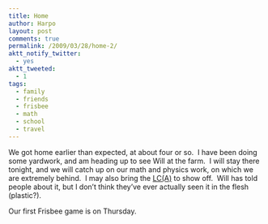 ```yaml
---
title: Home
author: Harpo
layout: post
comments: true
permalink: /2009/03/28/home-2/
aktt_notify_twitter:
  - yes
aktt_tweeted:
  - 1
tags:
  - family
  - friends
  - frisbee
  - math
  - school
  - travel
---
```

We got home earlier than expected, at about four or so.  I have been doing some yardwork, and am heading up to see Will at the farm.  I will stay there tonight, and we will catch up on our math and physics work, on which we are extremely behind.  I may also bring the <a href="http://carofawesomeness.com" target="_blank">LC(A)</a> to show off.  Will has told people about it, but I don&#8217;t think they&#8217;ve ever actually seen it in the flesh (plastic?).

Our first Frisbee game is on Thursday.